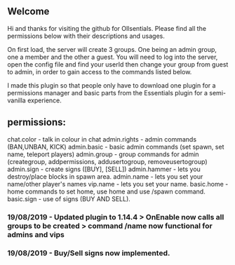 ## Welcome
Hi and thanks for visiting the github for Ollsentials.
Please find all the permissions below with their descriptions and usages.

On first load, the server will create 3 groups. One being an admin group, one a member and the other a guest. 
You will need to log into the server, open the config file and find your userId then change your group from guest to admin,
in order to gain access to the commands listed below.

I made this plugin so that people only have to download one plugin for a permissions manager and basic parts from the
Essentials plugin for a semi-vanilla experience.

## permissions:
chat.color - talk in colour in chat
admin.rights - admin commands (BAN,UNBAN, KICK)
admin.basic - basic admin commands (set spawn, set name, teleport players)
admin.group - group commands for admin (creategroup, addpermissions, addusertogroup, removeusertogroup)
admin.sign - create signs ([BUY], [SELL])
admin.hammer - lets you destroy/place blocks in spawn area.
admin.name - lets you set your name/other player's names
vip.name - lets you set your name.
basic.home - home commands to set home, use home and use /spawn command.
basic.sign - use of signs (BUY AND SELL).

### 19/08/2019 - Updated plugin to 1.14.4 > OnEnable now calls all groups to be created > command /name now functional for admins and vips
### 19/08/2019 - Buy/Sell signs now implemented.
